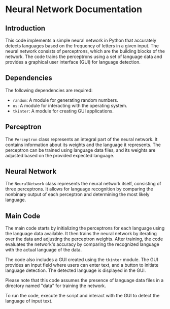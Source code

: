 # Neural Network Documentation

## Introduction
This code implements a simple neural network in Python that accurately detects languages based on the frequency of letters in a given input. The neural network consists of perceptrons, which are the building blocks of the network. The code trains the perceptrons using a set of language data and provides a graphical user interface (GUI) for language detection.

## Dependencies
The following dependencies are required:
- `random`: A module for generating random numbers.
- `os`: A module for interacting with the operating system.
- `tkinter`: A module for creating GUI applications.

## Perceptron
The `Perceptron` class represents an integral part of the neural network. It contains information about its weights and the language it represents. The perceptron can be trained using language data files, and its weights are adjusted based on the provided expected language.

## Neural Network
The `NeuralNetwork` class represents the neural network itself, consisting of three perceptrons. It allows for language recognition by comparing the nonbinary output of each perceptron and determining the most likely language.

## Main Code
The main code starts by initializing the perceptrons for each language using the language data available. It then trains the neural network by iterating over the data and adjusting the perceptron weights. After training, the code evaluates the network's accuracy by comparing the recognized language with the actual language of the data.

The code also includes a GUI created using the `tkinter` module. The GUI provides an input field where users can enter text, and a button to initiate language detection. The detected language is displayed in the GUI.

Please note that this code assumes the presence of language data files in a directory named "data" for training the network.

To run the code, execute the script and interact with the GUI to detect the language of input text.
